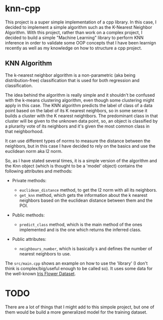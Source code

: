 # knn-cpp

This project is a super simple implementation of a cpp library. In this case, I decided to implement a simple algorithm such as the K-Nearest Neighbor Algorithm. With this project, rather than work on a complex project, I decided to build a simple "Machine Learning" library to perform KNN inference in order to validate some OOP concepts that I have been learnign recently as well as my knowledge on how to structure a cpp project. 

## KNN Algorithm
The k-nearest neighbor algorithm is a non-parametric (aka being distribution-free) classification that is used for both regression and classification. 

The idea behind the algorithm is really simple and it shouldn't be confused with the k-means clustering algorithm, even though some clustering might apply in this case. The KNN algorithm predicts the label of class of a data point based on the label of its K nearest neighbors, so in some sense it builds a cluster with the K nearest neightbors. The predominant class in that cluster will be given to the unknown data point, so, an object is classified by a plurarity vote of its neighbors and it's given the most common class in that neighborhood. 

It can use different types of norms to measure the distance between the neighbors, but in this case I have decided to rely on the basics and use the euclidean norm aka l2 norm. 

So, as I have stated several times, it is a simple version of the algorithm and the Knn object (which is thought to be a 'model' object) contains the following attributes and methods:

- Private methods:
	- `euclidean_distance` method, to get the l2 norm with all its neighbors. 
	- `get_knn` method, which gets the information about the k nearest neighbors based on the euclidean distance between them and the POI.

- Public methods:
	- `predict_class` method, which is the main method of the ones implemented and is the one which returns the inferred class.

- Public attributes: 
	- `neighbours_number`, which is basically `k` and defines the number of nearest neighbors to use.

The `src/main.cpp` shows an example on how to use the 'library' (I don't think is complex/big/useful enough to be called so). It uses some data for the well-known [Iris Flower Dataset](https://en.wikipedia.org/wiki/Iris_flower_data_set). 

# TODO
There are a lot of things that I might add to this simpole project, but one of them would be build a more generalized model for the training dataset. 

